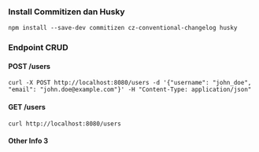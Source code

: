 ### Install Commitizen dan Husky
```
npm install --save-dev commitizen cz-conventional-changelog husky
```

### Endpoint CRUD
#### POST /users
```
curl -X POST http://localhost:8080/users -d '{"username": "john_doe", "email": "john.doe@example.com"}' -H "Content-Type: application/json"
```

#### GET /users
```
curl http://localhost:8080/users
```

#### Other Info 3
